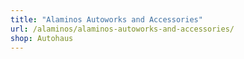 ```yaml
---
title: "Alaminos Autoworks and Accessories"
url: /alaminos/alaminos-autoworks-and-accessories/
shop: Autohaus
---
```


